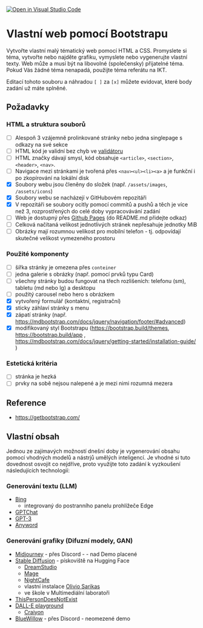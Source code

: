 [![Open in Visual Studio Code](https://classroom.github.com/assets/open-in-vscode-c66648af7eb3fe8bc4f294546bfd86ef473780cde1dea487d3c4ff354943c9ae.svg)](https://classroom.github.com/online_ide?assignment_repo_id=10712767&assignment_repo_type=AssignmentRepo)
# Vlastní web pomocí Bootstrapu

Vytvořte vlastní malý tématický web pomocí HTML a CSS. Promyslete si téma, vytvořte nebo najděte grafiku, vymyslete nebo vygenerujte vlastní texty. Web může a musí být na libovolné (společensky) přijatelné téma. Pokud Vás žádné téma nenapadá, použijte téma referátu na IKT.

Editací tohoto souboru a náhradou ``[ ]`` za ``[x]`` můžete evidovat, které body zadání už máte splněné.

## Požadavky

### HTML a struktura souborů

* [ ] Alespoň 3 vzájemně prolinkované stránky nebo jedna singlepage s odkazy na své sekce
* [ ] HTML kód je validní bez chyb ve [validátoru](https://validator.w3.org/)
* [ ] HTML značky dávají smysl, kód obsahuje ``<article>``, ``<section>``, ``<header>``, ``<nav>``.
* [ ] Navigace mezi stránkami je tvořená přes ``<nav><ul><li><a>`` a je funkční i po zkopírování na lokální disk
* [x] Soubory webu jsou členěny do složek (např. ``/assets/images``, ``/assets/icons``)
* [x] Soubory webu se nacházejí v GitHubovém repozitáři
* [x] V repozitáři se soubory ocitly pomocí commitů a pushů a těch je více než 3, rozprostřených do celé doby vypracovávání zadání
* [ ] Web je dostupný přes [Github Pages](https://pages.github.com/) (do README.md přidejte odkaz)
* [ ] Celková načítaná velikost jednotlivých stránek nepřesahuje jednotky MiB
* [ ] Obrázky mají rozumnou velikost pro mobilní telefon - tj. odpovídají skutečné velikost vymezeného prostoru

### Použité komponenty

* [ ] šířka stránky je omezena přes ``conteiner``
* [ ] jedna galerie s obrázky (např. pomocí prvků typu Card)
* [ ] všechny stránky budou fungovat na třech rozlišeních: telefonu (sm), tabletu (md nebo lg) a desktopu
* [ ] použitý carousel nebo hero s obrázkem
* [x] vytvořený formulář (kontaktní, registrační)
* [x] sticky záhlaví stránky s menu
* [x] zápatí stránky (např. https://mdbootstrap.com/docs/jquery/navigation/footer/#advanced)
* [x] modifikovaný styl Bootstrapu (https://bootstrap.build/themes, https://bootstrap.build/app , https://mdbootstrap.com/docs/jquery/getting-started/installation-guide/ )

### Estetická kritéria
* [ ] stránka je hezká
* [ ] prvky na sobě nejsou nalepené a je mezi nimi rozumná mezera

## Reference

* https://getbootstrap.com/

## Vlastní obsah

Jednou ze zajímavých možností dnešní doby je vygenerování obsahu pomocí vhodných modelů a nástrjů umělých inteligencí. Je vhodné si tuto dovednost osvojit co nejdříve, proto využijte toto zadání k vyzkoušení následujících technologií:

### Generování textu (LLM)

* [Bing](https://www.bing.com/#!)
    * integrovaný do postranního panelu prohlížeče Edge
* [GPTChat](https://chat.openai.com/)
* [GPT-3](https://platform.openai.com/playground)
* [Anyword](https://anyword.com/social-post-generator/)

### Generování grafiky (Difuzní modely, GAN)

* [Midjourney](https://www.midjourney.com/) - přes Discord - - nad Demo placené
* [Stable Diffusion](https://huggingface.co/spaces/stabilityai/stable-diffusion) - pískoviště na Hugging Face
    * [DreamStudio](https://beta.dreamstudio.ai/dream)
    * [Mage](https://www.mage.space/)
    * [NightCafe](https://creator.nightcafe.studio/stable-diffusion-image-generator)
    * vlastní instalace [Olivio Sarikas](https://www.youtube.com/watch?v=3cvP7yJotUM)
    * ve škole v Multimediální laboratoři
 * [ThisPersonDoesNotExist](https://thispersondoesnotexist.xyz/)
 * [DALL-E playground](https://playgroundai.com/)
     * [Craiyon](https://www.craiyon.com/)
 * [BlueWillow](https://www.bluewillow.ai/) - přes Discord - neomezené demo
